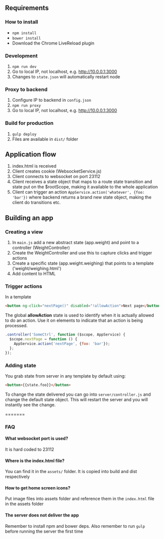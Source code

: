 ## Requirements

### How to install
- `npm install`
- `bower install`
- Download the Chrome LiveReload plugin

### Development
1. `npm run dev`
2. Go to local IP, not localhost, e.g. http://10.0.0.1:3000
3. Changes to `state.json` will automatically restart node

### Proxy to backend
1. Configure IP to backend in `config.json`
2. `npm run proxy`
3. Go to local IP, not localhost, e.g. http://10.0.0.1:3000

### Build for production
1. `gulp deploy`
2. Files are available in `dist/` folder

## Application flow
1. index.html is received
2. Client creates cookie (WebsocketService.js)
3. Client connects to websocket on port 23112
4. Client receives a state object that maps to a route state transition and state put on the $rootScope, making it available to the whole application
5. Client can trigger an action `AppService.action('whatever', {foo: 'bar'})` where backend returns a brand new state object, making the client do transitions etc.

## Building an app

### Creating a view
1. In `main.js` add a new abstract state (app.weight) and point to a controller (WeightController)
2. Create the WeightController and use this to capture clicks and trigger actions
3. Create a specific state (app.weight.weighing) that points to a template ('weight/weighing.html')
4. Add content to HTML

### Trigger actions
In a template
```html
<button ng-click="nextPage()" disabled="!allowAction">Next page</button>
```
The global **allowAction** state is used to identify when it is actually allowed to do an action. Use it on elements to indicate that an action is being processed.

```javascript
.controller('SomeCtrl', function ($scope, AppService) {
  $scope.nextPage = function () {
    AppService.action('nextPage', {foo: 'bar'});
  };
});
```

### Adding state
You grab state from server in any template by default using:
```html
<button>{{state.foo}}</button>
```
To change the state delivered you can go into `server/controller.js` and change the
default state object. This will restart the server and you will instantly see the change.

=======

### FAQ

#### What websocket port is used?
It is hard coded to 23112

#### Where is the index.html file?
You can find it in the `assets/` folder. It is copied into build and dist respectively

#### How to get home screen icons?
Put image files into assets folder and reference them in the `index.html` file in the assets folder

#### The server does not deliver the app
Remember to install npm and bower deps. Also remember to run `gulp` before running the server the first time
